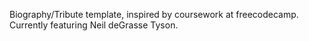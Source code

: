 Biography/Tribute template, inspired by coursework at freecodecamp. Currently featuring Neil deGrasse Tyson.
